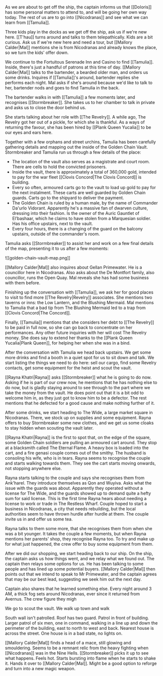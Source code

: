 As we are about to get off the ship, the captain informs us that [[Doloris]] has some personal matters to attend to, and will be going her own way today. The rest of us are to go into [[Nicodranas]] and see what we can learn from [[Tamulia]].

Three kids play in the docks as we get off the ship, ask us if we're new here. [[T'hau]] turns around and talks to them telepathically. Kids are a bit curious. Ask us if we're new here and need a tour, but [[Mallory Calder|Mal]] mentions she is from Nicodranas and already knows the place, so we turn the kids' offer down.

We continue to the Fortuitous Serenade Inn and Casino to find [[Tamulia]]. Inside, there's just a handful of patrons at this time of day. [[Mallory Calder|Mal]] talks to the bartender, a bearded older man, and orders us some drinks. Inquires if [[Tamulia]]'s around, bartender replies she performs each night. Mal asks if she's around because we'd like to talk to her, bartender nods and goes to find Tamulia in the back.

The bartender walks in with [[Tamulia]] a few moments later, and recognises [[Stormbreaker]]. She takes us to her chamber to talk in private and asks us to close the door behind us.

She starts talking about her role with [[The Revelry]]. A while ago, The Revelry got her out of a pickle, for which she is thankful. As a ways of returning the favour, she has been hired by [[Plank Queen Yucalia]] to be our eyes and ears here.

Together with a few orphans and street urchins, Tamulia has been carefully gathering details and mapping out the inside of the Golden Chain Vault. Stormbreaker and Tamulia run us through a few details of the place:

- The location of the vault also serves as a magistrate and court room. There are cells to hold the convicted prisoners.
- Inside the vault, there is approximately a total of 360,000 gold, intended to pay for the war fleet [[Clovis Concord|The Clovis Concord]] is building.
- Every so often, armoured carts go to the vault to load up gold to pay for the next instalment. These carts are well guarded by Golden Chain guards. Carts go to the shipyard to deliver the payment.
- The Golden Chain is ruled by a human male, by the name of Commander Da'urlo Vidorant. Apparently he's a massive fan of dwarven culture, dressing into their fashion. Is the owner of the Auric Gauntlet of El’bashaar, which he claims to have stolen from a Marquesian soldier. Has his office upstairs, next to the vault.
- Every four hours, there is a changing of the guard on the balcony upstairs, outside of the commander's room.

Tamulia asks [[Stormbreaker]] to assist her and work on a few final details of the map, presenting it to us after a few moments:

![[golden-chain-vault-map.png]]

[[Mallory Calder|Mal]] also inquires about Gellan Primewater. He is a councillor here in Nicodranas. Also asks about the De Montfort family, also councillor, runs the Open Quay. Mal reveals she has had some business with them before.

Finishing up the conversation with [[Tamulia]], we ask her for good places to visit to find more [[The Revelry|Revelry]] associates. She mentions two taverns or inns: the Low Lantern, and the Blushing Mermaid. Mal mentions to Tamulia that a bad tip from The Blushing Mermaid led to a trap from [[Clovis Concord|The Concord]].

Finally, [[Tamulia]] mentions that she considers her debt to [[The Revelry]] to be paid in full now, so she can go back to concentrate on her performances. Any other future inquiries with her will cost The Revelry money. She does say to extend her thanks to the [[Plank Queen Yucalia|Plank Queen]], for helping her when she was in a bind.

After the conversation with Tamulia we head back upstairs. We get some more drinks and find a booth in a quiet spot for us to sit down and talk. We start listing the things we need to do here: sell our cargo, find some Revelry contacts, get some equipment for the heist and scout the vault.

[[Rayna Khatri|Rayna]] asks [[Stormbreaker]] what he is going to do now. Asking if he is part of our crew now, he mentions that he has nothing else to do now, but is gladly staying around to see through to the part where we take the money from the vault. He does point out that it is a bit odd to welcome him in, as they just got to know him to be a defector. The rest mentions that he defected for a good cause and make nothing further of it.

After some drinks, we start heading to The Wide, a large market square in Nicodranas. There, we stock up on supplies and some equipment. Rayna offers to buy Stormbreaker some new clothes, and we get us some cloaks to stay hidden when scouting the vault later.

[[Rayna Khatri|Rayna]] is the first to spot that, on the edge of the square, some Golden Chain soldiers are pulling an armoured cart around. They stop at a blacksmith called The Eternal Flame. A heavy box is loaded into the cart, and a fire genasi couple comes out of the smithy. The husband is consoling his wife, who is in tears. Rayna seems to recognise the couple and starts walking towards them. They see the cart starts moving onwards, not stopping anywhere else.

Rayna starts talking to the couple and says she recognises them from Ank'harel. They introduce themselves as Qon and Wuyiva. Asks what the issue with the guards was about. Apparently they operated without a license for The Wide, and the guards showed up to demand quite a hefty sum for said license. This is the first time Rayna hears about needing a license to work or trade in The Restless Wharf. Couple hoped to start a business in Nicodranas, a city that needs rebuilding, but the local authorities seem to have thrown hurdle after hurdle at them. The couple invite us in and offer us some tea.

Rayna talks to them some more, that she recognises them from when she was a bit younger. It takes the couple a few moments, but when Rayna mentions her parents' shop, they recognise Rayna too. To try and make up for what just happened, the crew offer to buy some equipment from them.

After we did our shopping, we start heading back to our ship. On the ship, the captain asks us how things went, and we relay what we found out. The captain then relays some options for us. He has been talking to some people and has lined up some potential buyers. [[Mallory Calder|Mal]] then points out that we intend to speak to Mr Primewater, and the captain agrees that may be our best lead, suggesting we seek him out the next day.

Captain also shares that he learned something else. Every night around 3 AM, a thick fog sets around Nicodranas, ever since it returned from Avernus. The crew figure they migh

We go to scout the vault. We walk up town and walk

South wall isn't patrolled. Roof has two guard. Patrol in front of building. Larger patrol of six men, one in command, walking in a line up and down the perimeter of the building, east to north to west and back. Nearest house is across the street. One house is in a bad state, no lights on.

[[Mallory Calder|Mal]] finds a head of a mace, still glowing and smouldering. Seems to be a remnant relic from the heavy fighting when [[Nicodranas]] was in the Nine Hells. [[Stormbreaker]] picks it up to see what happens. Feels hot. Starts bursting into flame when he starts to shake it. Hands it over to [[Mallory Calder|Mal]]. Might be a good option to reforge and turn into a new magic weapon.